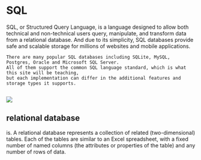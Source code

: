 # SQL 
SQL, or Structured Query Language, is a language designed to allow both technical and non-technical users query, manipulate, 
and transform data from a relational database. And due to its simplicity, SQL databases provide safe and scalable storage for millions of websites and mobile applications.

```
There are many popular SQL databases including SQLite, MySQL, Postgres, Oracle and Microsoft SQL Server.
All of them support the common SQL language standard, which is what this site will be teaching, 
but each implementation can differ in the additional features and storage types it supports.


```

![](https://d2mvzyuse3lwjc.cloudfront.net/doc/en/UserGuide/images/The_SQL_Editor_Dialog_Box/Sqleditor.png?v=84550)


## relational database 

is. A relational database represents a collection of related (two-dimensional) tables. Each of the tables are similar to an Excel spreadsheet,
with a fixed number of named columns (the attributes or properties of the table) and any number of rows of data.
